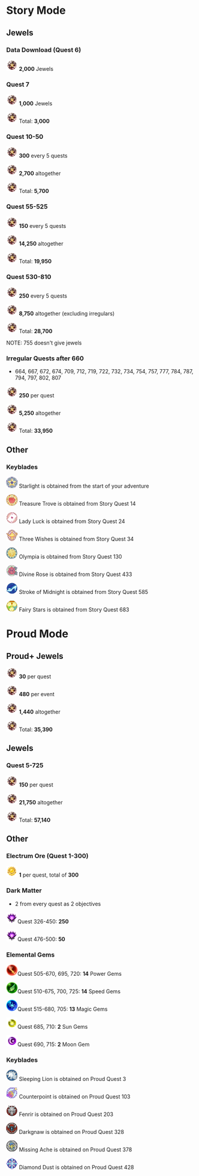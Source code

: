 # Story Mode

## Jewels

### Data Download (Quest 6)

<img src="../images/Jewel_KHUX.png" width="30" height="30" /> **2,000** Jewels

### Quest 7

<img src="../images/Jewel_KHUX.png" width="30" height="30" /> **1,000** Jewels

<img src="../images/Jewel_KHUX.png" width="30" height="30" /> Total: **3,000**

### Quest 10-50

<img src="../images/Jewel_KHUX.png" width="30" height="30" /> **300** every 5 quests

<img src="../images/Jewel_KHUX.png" width="30" height="30" /> **2,700** altogether

<img src="../images/Jewel_KHUX.png" width="30" height="30" /> Total: **5,700**

### Quest 55-525
<img src="../images/Jewel_KHUX.png" width="30" height="30" /> **150** every 5 quests

<img src="../images/Jewel_KHUX.png" width="30" height="30" /> **14,250** altogether

<img src="../images/Jewel_KHUX.png" width="30" height="30" /> Total: **19,950**

### Quest 530-810

<img src="../images/Jewel_KHUX.png" width="30" height="30" /> **250** every 5 quests

<img src="../images/Jewel_KHUX.png" width="30" height="30" /> **8,750** altogether (excluding irregulars)

<img src="../images/Jewel_KHUX.png" width="30" height="30" /> Total: **28,700**

NOTE: 755 doesn't give jewels

### Irregular Quests after 660

- 664, 667, 672, 674, 709, 712, 719, 722, 732, 734, 754, 757, 777, 784, 787, 794, 797, 802, 807

<img src="../images/Jewel_KHUX.png" width="30" height="30" /> **250** per quest

<img src="../images/Jewel_KHUX.png" width="30" height="30" /> **5,250** altogether

<img src="../images/Jewel_KHUX.png" width="30" height="30" /> Total: **33,950**

## Other 

### Keyblades

<img src="./images/starlight icon.png" width="30" height="30" /> Starlight is obtained from the start of your adventure

<img src="./images/treasure trove icon.png" width="30" height="30" /> Treasure Trove is obtained from Story Quest 14

<img src="./images/lady luck icon.png" width="30" height="30" /> Lady Luck is obtained from Story Quest 24

<img src="./images/three wishes icon.png" width="30" height="30" /> Three Wishes is obtained from Story Quest 34

<img src="./images/olympia icon.png" width="30" height="30" /> Olympia is obtained from Story Quest 130

<img src="./images/divine rose icon.png" width="30" height="30" /> Divine Rose is obtained from Story Quest 433

<img src="./images/som icon.png" width="30" height="30" /> Stroke of Midnight is obtained from Story Quest 585

<img src="./images/fairy stars icon.png" width="30" height="30" /> Fairy Stars is obtained from Story Quest 683

# Proud Mode

## Proud+ Jewels

<img src="../images/Jewel_KHUX.png" width="30" height="30" /> **30** per quest

<img src="../images/Jewel_KHUX.png" width="30" height="30" /> **480** per event

<img src="../images/Jewel_KHUX.png" width="30" height="30" /> **1,440** altogether

<img src="../images/Jewel_KHUX.png" width="30" height="30" /> Total: **35,390**

## Jewels

### Quest 5-725

<img src="../images/Jewel_KHUX.png" width="30" height="30" /> **150** per quest

<img src="../images/Jewel_KHUX.png" width="30" height="30" /> **21,750** altogether

<img src="../images/Jewel_KHUX.png" width="30" height="30" /> Total: **57,140**

## Other

### Electrum Ore (Quest 1-300)

<img src="../images/Electrum_Ore_KHUX.png" width="30" height="30" /> **1** per quest, total of **300**

### Dark Matter

- 2 from every quest as 2 objectives

<img src="../images/Dark_Matter_KHUX.png" width="30" height="30" />Quest 326-450: **250**

<img src="../images/Dark_Matter_KHUX.png" width="30" height="30" />Quest 476-500: **50**

### Elemental Gems

<img src="../images/Power_Gem_KHUX.png" width="30" height="30" />Quest 505-670, 695, 720: **14** Power Gems

<img src="../images/Speed_Gem_KHUX.png" width="30" height="30" />Quest 510-675, 700, 725: **14** Speed Gems

<img src="../images/Magic_Gem_KHUX.png" width="30" height="30" />Quest 515-680, 705: **13** Magic Gems

<img src="../images/Sun_Gem_KHUX.png" width="30" height="30" />Quest 685, 710: **2** Sun Gems

<img src="../images/Moon_Gem_KHUX.png" width="30" height="30" />Quest 690, 715: **2** Moon Gem


### Keyblades

<img src="./images/sleeping lion icon.png" width="30" height="30" /> Sleeping Lion is obtained on Proud Quest 3

<img src="./images/counterpoint icon.png" width="30" height="30" /> Counterpoint is obtained on Proud Quest 103

<img src="./images/fenrir icon.png" width="30" height="30" /> Fenrir is obtained on Proud Quest 203

<img src="./images/darkgnaw icon.png" width="30" height="30" /> Darkgnaw is obtained on Proud Quest 328

<img src="./images/missing ache icon.png" width="30" height="30" /> Missing Ache is obtained on Proud Quest 378

<img src="./images/diamond dust icon.png" width="30" height="30" /> Diamond Dust is obtained on Proud Quest 428
